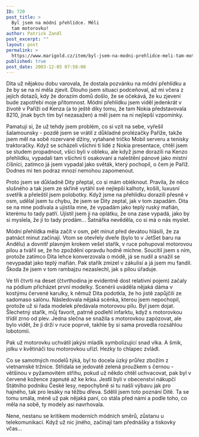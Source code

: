 ```yaml
---
ID: 720
post_title: >
  Byl jsem na módní přehlídce. Měli
  tam motorovku!
author: Patrick Zandl
post_excerpt: ""
layout: post
permalink: >
  https://www.marigold.cz/item/byl-jsem-na-modni-prehlidce-meli-tam-motorovku
published: true
post_date: 2003-12-05 07:58:00
---
```

<P>Dita už nějakou dobu varovala, že dostala pozvánku na módní přehlídku a že by se na ní měla zjevit. Dlouho jsem situaci podceňoval, až mi včera z jejích dotazů, kdy že dorazím domů došlo, že se očekává, že ku zjevení bude zapotřebí moje přítomnost. Módní přehlídku jsem viděl jedenkrát v životě v Paříži od Kenza (a to ještě díky tomu, že tam Nokia představovala 8210, jinak bych tím byl nezasažen) a měl jsem na ni nejlepší vzpomínky. </P>
<P>Pamatuji si, že už tehdy jsem problém, co si vzít na sebe, vyřešil šalamounsky - pozdě jsem se vrátil z důkladné prolézačky Paříže, takže jsem měl na sobě rozervané džíny, vytahané tričko Mobil serveru a tenisky traktoračky. Když se scházeli všichni ti lidé z Nokia presentace, chtěl jsem se studem propadnout, všici byli v obleku, ale když jsme dorazili na Kenzo přehlídku, vypadali tam všichni ti osakovaní a naleštění pánové jako místní číšníci, zatímco já jsem vypadal jako světák, který pochopil, o čem je Paříž. Dodnes mi ten podraz mnozí nemohou zapomenout. </P>
<P>Proto jsem se důkladně Dity přeptal, co si mám obléknout. Pravila, že něco slušného a tak jsem ze skříně vytáhl své nejlepší kalhoty, košili, luxusní svetřík a přeleštil jsem polobotky. Když jsme na přehlídku dorazili přesně v osm, udělal jsem tu chybu, že jsem se Dity zeptal, jak v tom zapadám. Dita se na mne podívala a ujistila mne, že vypadám jako teplý ruský mafián, kterému to tady patří. Ujistil jsem ji na oplátku, že ona zase vypadá, jako by si myslela, že jí to tady prodám... Šatnářka nevěděla, co si má o nás myslet. </P>
<P>Módní přehlídka měla začít v osm, pět minut před devátou hlásili, že za patnáct minut začínají. Vtom se otevřely dveře (bylo to v JetSet baru na Andělu) a dovnitř plavným krokem vešel stařík, v ruce pohupoval motorovou pilou a tvářil se, že ho zpoždění opravdu hodně míchne. Soucítil jsem s ním, protože zatímco Dita lehce konverzovala o módě, já se nudil a snažil se nevypadat jako teplý mafián. Pak stařík zmizel v zákulisí a já jsem mu fandil. Škoda že jsem v tom rambajzu nezaslechl, jak s pilou úřaduje. </P>
<P>Ve tři čtvrti na deset (čtvrthodina je evidentně dost relativní pojem) začaly na pódium přicházet první modelky. Scenérii uváděla nějaká dáma v kostýmu červené karulky, k němuž Dita podotkla, že ho jistě zapůjčili ze sadomaso salónu. Následovala nějaká scénka, kterou jsem nepochopil, protože už si řada modelek předávala motorovou pilu. Byl jsem dojat. Šlechetný stařík, můj favorit, patrně podlehl infarktu, když s motorovkou třídil zrno od plev. Jedna slečna se snažila s motorovkou zapózovat, ale bylo vidět, že ji drží v ruce poprvé, takhle by si sama provedla rozsáhlou lobotomii. </P>
<P>Pak už motorovku uchvátil jakýsi mladík symbolizující snad vlka. A šmik, jolku v květináči tou motorovkou uřízl. Hezky to chlapec zvládl. </P>
<P>Co se samotných modelů týká, byl to docela úzký průřez zbožím z vietnamské tržnice. Střídala se jedovatě zelená proužkem s černou - většinou v pyžamovitém střihu, pokud už někdo chtěl uchvacovat, pak byl v červené kožence zapnuté až ke krku.&#160;Jestli byli v obecenstvi nákupčí Státního podniku České lesy, nepochybně si tu našli výbavu jak pro hajného, tak pro lesáky na těžbu dřeva. Sdělil jsem toto poznání Ditě. Ta se tomu smála, méně už pak nějaká paní, co stála před námi a podle toho, co měla na sobě, ty modely asi navrhovala. </P>
<P>Nene, nestanu se kritikem moderních módních směrů, zůstanu u telekomunikací. Když už nic jiného, začínají tam přednášky a tiskovky včas...</P>